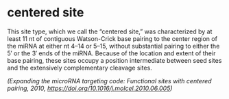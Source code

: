 # centered site

This site type, which we call the “centered site,” was characterized by at least 11 nt of contiguous Watson-Crick base pairing to the center region of the miRNA at either nt 4–14 or 5–15, without substantial pairing to either the 5′ or the 3′ ends of the miRNA. Because of the location and extent of their base pairing, these sites occupy a position intermediate between seed sites and the extensively complementary cleavage sites.

*(Expanding the microRNA targeting code: Functional sites with centered pairing, 2010, https://doi.org/10.1016/j.molcel.2010.06.005)*
